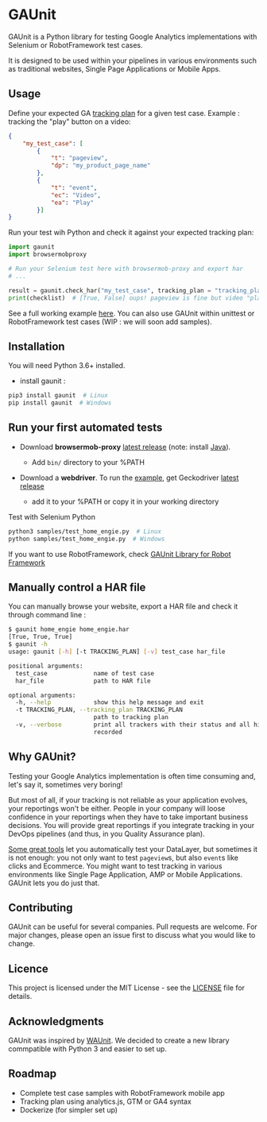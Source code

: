 # GAUnit

GAUnit is a Python library for testing Google Analytics implementations with Selenium or RobotFramework test cases.

It is designed to be used within your pipelines in various environments such as traditional websites, Single Page Applications or Mobile Apps.

## Usage

Define your expected GA [tracking plan](tracking_plan.json) for a given test case. Example : tracking the "play" button on a video:

```JSON
{
    "my_test_case": [
        {
            "t": "pageview",
            "dp": "my_product_page_name"
        },
        {
            "t": "event",
            "ec": "Video",
            "ea": "Play"
        }]
}
```

Run your test wih Python and check it against your expected tracking plan:

```python
import gaunit
import browsermobproxy

# Run your Selenium test here with browsermob-proxy and export har
# ...

result = gaunit.check_har("my_test_case", tracking_plan = "tracking_plan.json", har_path="my_test_case.har")
print(checklist)  # [True, False] oups! pageview is fine but video "play" button is not properly tracked.
```

See a full working example [here](./samples/test_home_engie.py). You can also use GAUnit within unittest or RobotFramework test cases (WIP : we will soon add samples).

## Installation

You will need Python 3.6+ installed.

- install gaunit :

```sh
pip3 install gaunit  # Linux
pip install gaunit  # Windows
```

## Run your first automated tests

- Download **browsermob-proxy** [latest release](https://github.com/lightbody/browsermob-proxy/releases) (note: install [Java](https://www.oracle.com/java/technologies/javase-jre8-downloads.html)).
  - Add `bin/` directory to your %PATH

- Download a **webdriver**. To run the [example](./samples/test_home_engie.py), get Geckodriver [latest release](https://chromedriver.chromium.org/getting-started)
  - add it to your %PATH or copy it in your working directory

Test with Selenium Python

```sh
python3 samples/test_home_engie.py  # Linux
python samples/test_home_engie.py  # Windows
```

If you want to use RobotFramework, check [GAUnit Library for Robot Framework](https://github.com/VinceCabs/robotframework-gaunitlibrary)

## Manually control a HAR file

You can manually browse your website, export a HAR file and check it through command line :

```sh
$ gaunit home_engie home_engie.har
[True, True, True]
$ gaunit -h
usage: gaunit [-h] [-t TRACKING_PLAN] [-v] test_case har_file

positional arguments:
  test_case             name of test case
  har_file              path to HAR file

optional arguments:
  -h, --help            show this help message and exit
  -t TRACKING_PLAN, --tracking_plan TRACKING_PLAN
                        path to tracking plan
  -v, --verbose         print all trackers with their status and all hits
                        recorded
```

## Why GAUnit?

Testing your Google Analytics implementation is often time consuming and, let's say it, sometimes very boring!

But most of all, if your tracking is not reliable as your application evolves, your reportings won't be either. People in your company will loose confidence in your reportings when they have to take important business decisions. You will provide great reportings if you integrate tracking in your DevOps pipelines (and thus, in you Quality Assurance plan).

[Some great tools](https://www.simoahava.com/analytics/automated-tests-for-google-tag-managers-datalayer/) let you automatically test your DataLayer, but sometimes it is not enough: you not only want to test `pageview`s, but also `event`s like clicks and Ecommerce. You might want to test tracking in various environments like Single Page Application, AMP or Mobile Applications. GAUnit lets you do just that.

## Contributing

GAUnit can be useful for several companies. Pull requests are welcome. For major changes, please open an issue first to discuss what you would like to change.

## Licence

This project is licensed under the MIT License - see the [LICENSE](LICENCE) file for details.

## Acknowledgments

GAUnit was inspired by [WAUnit](https://github.com/joaolcorreia/WAUnit). We decided to create a new library commpatible with Python 3 and easier to set up.

## Roadmap

- Complete test case samples with RobotFramework mobile app
- Tracking plan using analytics.js, GTM or GA4 syntax
- Dockerize (for simpler set up)
